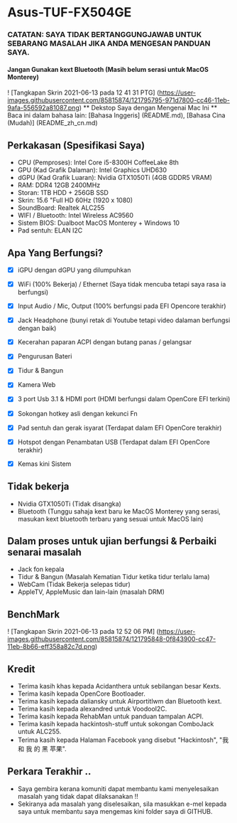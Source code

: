# Asus-TUF-FX504GE
### CATATAN: SAYA TIDAK BERTANGGUNGJAWAB UNTUK SEBARANG MASALAH JIKA ANDA MENGESAN PANDUAN SAYA.
#### Jangan Gunakan kext Bluetooth (Masih belum serasi untuk MacOS Monterey)

! [Tangkapan Skrin 2021-06-13 pada 12 41 31 PTG] (https://user-images.githubusercontent.com/85815874/121795795-971d7800-cc46-11eb-9afa-556592a81087.png)
                                      ** Dekstop Saya dengan Mengenai Mac Ini **
Baca ini dalam bahasa lain: [Bahasa Inggeris] (README.md), [Bahasa Cina (Mudah)] (README_zh_cn.md)

## Perkakasan (Spesifikasi Saya)
- CPU (Pemproses): Intel Core i5-8300H CoffeeLake 8th
- GPU (Kad Grafik Dalaman): Intel Graphics UHD630
- dGPU (Kad Grafik Luaran): Nvidia GTX1050Ti (4GB GDDR5 VRAM)
- RAM: DDR4 12GB 2400MHz
- Storan: 1TB HDD + 256GB SSD
- Skrin: 15.6 "Full HD 60Hz (1920 x 1080)
- SoundBoard: Realtek ALC255
- WIFI / Bluetooth: Intel Wireless AC9560
- Sistem BIOS: Dualboot MacOS Monterey + Windows 10
- Pad sentuh: ELAN I2C

## Apa Yang Berfungsi?
- [x] iGPU dengan dGPU yang dilumpuhkan
- [x] WiFi (100% Bekerja) / Ethernet (Saya tidak mencuba tetapi saya rasa ia berfungsi)
- [x] Input Audio / Mic, Output (100% berfungsi pada EFI Opencore terakhir)
- [x] Jack Headphone (bunyi retak di Youtube tetapi video dalaman berfungsi dengan baik)
- [x] Kecerahan paparan ACPI dengan butang panas / gelangsar
- [x] Pengurusan Bateri
- [x] Tidur & Bangun
- [x] Kamera Web
- [x] 3 port Usb 3.1 & HDMI port (HDMI berfungsi dalam OpenCore EFI terkini)
- [x] Sokongan hotkey asli dengan kekunci Fn
- [x] Pad sentuh dan gerak isyarat (Terdapat dalam EFI OpenCore terakhir)
- [x] Hotspot dengan Penambatan USB (Terdapat dalam EFI OpenCore terakhir)
- [x] Kemas kini Sistem


## Tidak bekerja
- Nvidia GTX1050Ti (Tidak disangka)
- Bluetooth (Tunggu sahaja kext baru ke MacOS Monterey yang serasi, masukan kext bluetooth terbaru yang sesuai untuk MacOS lain)

## Dalam proses untuk ujian berfungsi & Perbaiki senarai masalah
- Jack fon kepala
- Tidur & Bangun (Masalah Kematian Tidur ketika tidur terlalu lama)
- WebCam (Tidak Bekerja selepas tidur)
- AppleTV, AppleMusic dan lain-lain (masalah DRM)

## BenchMark
! [Tangkapan Skrin 2021-06-13 pada 12 52 06 PM] (https://user-images.githubusercontent.com/85815874/121795848-0f843900-cc47-11eb-8b66-eff358a82c7d.png)

## Kredit
- Terima kasih khas kepada Acidanthera untuk sebilangan besar Kexts.
- Terima kasih kepada OpenCore Bootloader.
- Terima kasih kepada daliansky untuk Airportitlwm dan Bluetooth kext.
- Terima kasih kepada alexandred untuk VoodooI2C.
- Terima kasih kepada RehabMan untuk panduan tampalan ACPI.
- Terima kasih kepada hackintosh-stuff untuk sokongan ComboJack untuk ALC255.
- Terima kasih kepada Halaman Facebook yang disebut "Hackintosh", "我 和 我 的 黑 苹果".

## Perkara Terakhir ..
- Saya gembira kerana komuniti dapat membantu kami menyelesaikan masalah yang tidak dapat dilaksanakan !!
- Sekiranya ada masalah yang diselesaikan, sila masukkan e-mel kepada saya untuk membantu saya mengemas kini folder saya di GITHUB.
